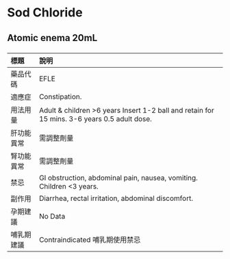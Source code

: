 # Sod Chloride

## Atomic enema 20mL

##### 

| 標題       | 說明                                                                                        |
|:-----------|:--------------------------------------------------------------------------------------------|
| 藥品代碼   | EFLE                                                                                        |
| 適應症     | Constipation.                                                                               |
| 用法用量   | Adult & children >6 years Insert 1-2 ball and retain for 15 mins. 3-6 years 0.5 adult dose. |
| 肝功能異常 | 需調整劑量                                                                                  |
| 腎功能異常 | 需調整劑量                                                                                  |
| 禁忌       | GI obstruction, abdominal pain, nausea, vomiting. Children <3 years.                        |
| 副作用     | Diarrhea, rectal irritation, abdominal discomfort.                                          |
| 孕期建議   | No Data                                                                                     |
| 哺乳期建議 | Contraindicated 哺乳期使用禁忌                                                              |

